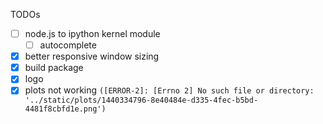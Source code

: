 TODOs
- [ ] node.js to ipython kernel module
    - [ ] autocomplete
- [x] better responsive window sizing
- [x] build package
- [x] logo
- [x] plots not working ```([ERROR-2]: [Errno 2] No such file or directory: '../static/plots/1440334796-8e40484e-d335-4fec-b5bd-4481f8cbfd1e.png')```
